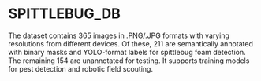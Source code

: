 # SPITTLEBUG_DB
The dataset contains 365 images in .PNG/.JPG formats with varying resolutions from different devices. Of these, 211 are semantically annotated with binary masks and YOLO-format labels for spittlebug foam detection. The remaining 154 are unannotated for testing. It supports training models for pest detection and robotic field scouting.
